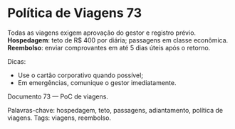 # Política de Viagens 73

Todas as viagens exigem aprovação do gestor e registro prévio. 
**Hospedagem**: teto de R$ 400 por diária; passagens em classe econômica.
**Reembolso**: enviar comprovantes em até 5 dias úteis após o retorno.

Dicas:
- Use o cartão corporativo quando possível;
- Em emergências, comunique o gestor imediatamente.

Documento 73 — PoC de viagens.

Palavras-chave: hospedagem, teto, passagens, adiantamento, política de viagens.
Tags: viagens, reembolso.
